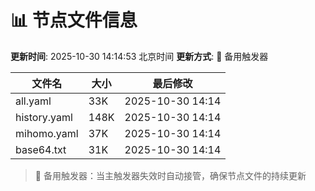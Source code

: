 # 📊 节点文件信息

**更新时间**: 2025-10-30 14:14:53 北京时间
**更新方式**: 🔄 备用触发器

| 文件名 | 大小 | 最后修改 |
|--------|------|----------|
| all.yaml | 33K | 2025-10-30 14:14 |
| history.yaml | 148K | 2025-10-30 14:14 |
| mihomo.yaml | 37K | 2025-10-30 14:14 |
| base64.txt | 31K | 2025-10-30 14:14 |

> 🔄 备用触发器：当主触发器失效时自动接管，确保节点文件的持续更新
